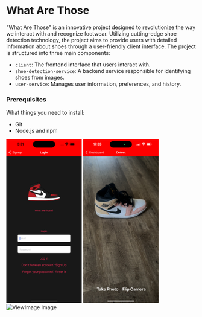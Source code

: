 # What Are Those

"What Are Those" is an innovative project designed to revolutionize the way we interact with and recognize footwear. Utilizing cutting-edge shoe detection technology, the project aims to provide users with detailed information about shoes through a user-friendly client interface. The project is structured into three main components:

- `client`: The frontend interface that users interact with.
- `shoe-detection-service`: A backend service responsible for identifying shoes from images.
- `user-service`: Manages user information, preferences, and history.

### Prerequisites

What things you need to install:

- Git
- Node.js and npm

<img src="images/login.png" alt="Login Image" title="Login Image" width="200"/>

<img src="images/camera.jpeg" alt="Camera Image" title="Camera Image" width="200"/>

<img src="images/view_image.PNG" alt="ViewImage Image" title="ViewImage Image" width="200"/>

